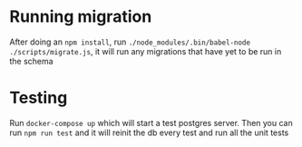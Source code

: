 # Running migration
After doing an `npm install`, run `./node_modules/.bin/babel-node ./scripts/migrate.js`, it will run any migrations that have yet to be run in the schema

# Testing
Run `docker-compose up` which will start a test postgres server.  Then you can run `npm run test` and it will reinit the db every test and run all the unit tests